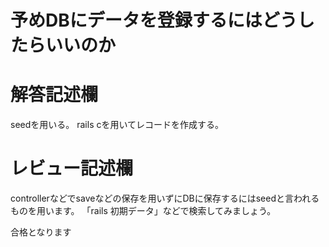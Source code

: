 # 予めDBにデータを登録するにはどうしたらいいのか
# 解答記述欄
seedを用いる。
rails cを用いてレコードを作成する。

# レビュー記述欄
controllerなどでsaveなどの保存を用いずにDBに保存するにはseedと言われるものを用います。
「rails 初期データ」などで検索してみましょう。


合格となります
